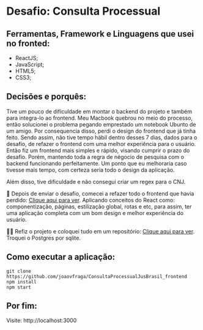 # Desafio: Consulta Processual

## Ferramentas, Framework e Linguagens que usei no fronted:
- ReactJS;
- JavaScript;
- HTML5;
- CSS3;

## Decisões e porquês: 

Tive um pouco de dificuldade em montar o backend do projeto e também para integra-lo ao frontend. Meu Macbook quebrou no meio do processo, então solucionei o problema pegando emprestado um notebook Ubunto de um amigo. Por consequencia disso, perdi o design do frontend que já tinha feito.
Sendo assim, não tive tempo hábil dentro desses 7 dias, dados para o desafio, de refazer o frontend com uma melhor experiência para o usuário. Então fiz um frontend mais simples e rápido, visando cumprir o prazo do desafio. Porém, mantendo toda a regra de négocio de pesquisa com o backend funcionando perfeitamente. Um ponto que eu melhoraria caso tivesse mais tempo, com certeza seria todo o design da aplicação.

Além disso, tive dificuldade e não consegui criar um regex para o CNJ.

🚩 Depois de enviar o desafio, comecei a refazer todo o frontend que havia perdido: <a href="https://github.com/joaovfraga/ConsultaProcessualJusBrasil_frontend_v2">Clique aqui para ver</a>. Aplicando conceitos do React como: componentização, páginas, estilização global, rotas e etc, para assim, ter uma aplicação completa com um bom design e melhor experiência do usuário. 

🚩🚩 Refiz o projeto e coloquei tudo em um repositório: <a href="https://github.com/joaovfraga/ConsultaProcessualJusBrasil_finalVersion">Clique aqui para ver</a>. Troquei o Postgres por sqlite.

## Como executar a aplicação:

`git clone https://github.com/joaovfraga/ConsultaProcessualJusBrasil_frontend` <br>
`npm install` <br>
`npm start` <br>

## Por fim:
Visite: http://localhost:3000 <br>
